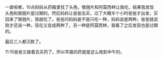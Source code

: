 一直咳嗽，10点妈妈从药箱里找了头孢，银翘片和阿莫西林让我吃，结果我发现头孢和银翘片是过期的。然后妈妈让爸爸去买，过了大概半个小时爸爸才出发，买回来了银翘片，我就吃了。爸爸问妈妈是不是只吃一种，妈妈说是两种，爸爸就说刚才还说一种，现在又变成两种了。另一种是阿莫西林，我看了之后发现也是过期的。

最后三人都沉默了。

11:15爸爸又接着去买药了。所以早晨的药就是这么拖到中午的。